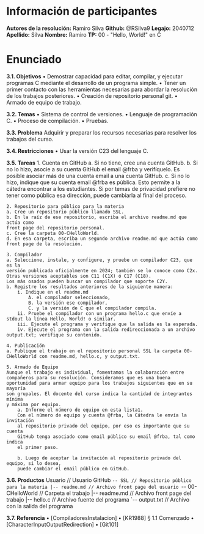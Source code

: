 # Información de participantes

**Autores de la resolución:** Ramiro Silva
**Github:** @RSilva9
**Legajo:** 2040712
**Apellido:** Silva
**Nombre:** Ramiro
**TP:** 00 - "Hello, World!" en C

# Enunciado

**3.1. Objetivos**
	• Demostrar capacidad para editar, compilar, y ejecutar programas C mediante
	el desarrollo de un programa simple.
	• Tener un primer contacto con las herramientas necesarias para abordar la
	resolución de los trabajos posteriores.
	• Creación de repositorio personal git.
	• Armado de equipo de trabajo.

**3.2. Temas**
	• Sistema de control de versiones.
	• Lenguaje de programación C.
	• Proceso de compilación.
	• Pruebas.

**3.3. Problema**
	Adquirir y preparar los recursos necesarias para resolver los trabajos del curso.

**3.4. Restricciones**
	• Usar la versión C23 del lenguaje C.

**3.5. Tareas**
	1. Cuenta en GitHub
		a. Si no tiene, cree una cuenta GitHub.
		b. Si no lo hizo, asocie a su cuenta GitHub el email @frba y verifíquelo. Es
		posible asociar más de una cuenta email a una cuenta GitHub.
		c. Si no lo hizo, indique que su cuenta email @frba es pública. Esto permite
		a la cátedra encontrar a los estudiantes. Si por temas de privacidad
		prefiere no tener como pública esa dirección, puede cambiarla al final del
		proceso.

	2. Repositorio para público para la materia
	a. Cree un repositorio público llamado SSL.
	b. En la raíz de ese repositorio, escriba el archivo readme.md que actúa como
	front page del repositorio personal.
	c. Cree la carpeta 00-CHelloWorld.
	d. En esa carpeta, escriba un segundo archivo readme.md que actúa como
	front page de la resolución.

	3. Compilador
	a. Seleccione, instale, y configure, y pruebe un compilador C23, que es la
	versión publicada oficialmente en 2024; también se lo conoce como C2x.
	Otras versiones aceptables son C11 (C1X) ó C17 (C18).
	Los más osados pueden buscar un compilador que soporte C2Y.
	b. Registre los resultados anteriores de la siguiente manera:
		i. Indique en el readme.md
			A. el compilador seleccionado,
			B. la versión ese compilador,
			C. y la versión de C que el compilador compila.
		ii. Pruebe el compilador con un programa hello.c que envíe a stdout la línea Hello, World! o similar.
		iii. Ejecute el programa y verifique que la salida es la esperada.
		iv. Ejecute el programa con la salida redireccionada a un archivo output.txt; verifique su contenido.
		
	4. Publicación
	a. Publique el trabajo en el repositorio personal SSL la carpeta 00- CHelloWorld con readme.md, hello.c, y output.txt.

	5. Armado de Equipo
	Aunque el trabajo es individual, fomentamos la colaboración entre
	compañeros para su resolución. Consideramos que es una buena
	oportunidad para armar equipo para los trabajos siguientes que en su mayoría
	son grupales. El docente del curso indica la cantidad de integrantes mínima
	y máxima por equipo.
		a. Informe el número de equipo en esta lista1.
		Con el número de equipo y cuenta @frba, la Cátedra le envía la invitación
		al repositorio privado del equipo, por eso es importante que su cuenta
		GitHub tenga asociado como email público su email @frba, tal como indica
		el primer paso.
		
		b. Luego de aceptar la invitación al repositorio privado del equipo, si lo desea,
		puede cambiar el email público en GitHub.

**3.6. Productos**
	Usuario // Usuario GitHub
	`-- SSL // Repositorio público para la materia
	 |-- readme.md // Archivo front page del usuario
	 `-- 00-CHelloWorld // Carpeta el trabajo
	 |-- readme.md // Archivo front page del trabajo
	 |-- hello.c // Archivo fuente del programa
	 `-- output.txt // Archivo con la salida del programa
 
**3.7. Referencia**
	• [CompiladoresInstalacion]
	• [KR1988] § 1.1 Comenzado
	• [CharacterInputOutputRedirection]
	• [Git101]
